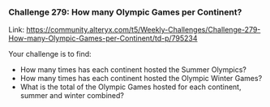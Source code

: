 ### Challenge 279: How many Olympic Games per Continent?

Link: https://community.alteryx.com/t5/Weekly-Challenges/Challenge-279-How-many-Olympic-Games-per-Continent/td-p/795234

Your challenge is to find:
- How many times has each continent hosted the Summer Olympics?
- How many times has each continent hosted the Olympic Winter Games?
- What is the total of the Olympic Games hosted for each continent, summer and winter combined?
